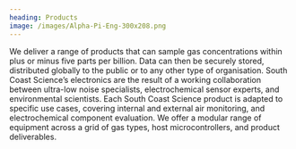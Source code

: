 ```yaml
---
heading: Products
image: /images/Alpha-Pi-Eng-300x208.png
---
```

We deliver a range of products that can sample gas concentrations within plus or minus five parts
per billion. Data can then be securely stored, distributed globally to the public or to any other
type of organisation.
South Coast Science’s electronics are the result of a working collaboration between ultra-low noise
specialists, electrochemical sensor experts, and environmental scientists.
Each South Coast Science product is adapted to specific use cases, covering internal and external
air
monitoring,
and electrochemical component evaluation.
We offer a modular range of equipment across a grid of gas types, host microcontrollers,
and product deliverables.